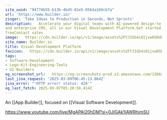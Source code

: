 ```yaml
---
site_uuid: "94774b55-b13b-4bd5-81e5-856da169cb7a"
url: 'https://www.builder.io/'
zinger: 'Take Ideas to Production in Seconds, Not Sprints'
description:   Accelerate your digital teams with AI-powered design-to-code, visual editing,
and enterprise CMS, all in our Visual Development Platform.Get started
freeContact sales
image:   https://cdn.builder.io/api/v1/image/assets%2FYJIGb4i01jvw0SRdL5Bt%2Fd0d4f1f35cf54b5f8b957c50216cb314?width=1200
site_name: Builder.io
title: Visual Development Platform
favicon:   https://cdn.builder.io/api/v1/image/assets%2FYJIGb4i01jvw0SRdL5Bt%2F470aa2bd45fb4ff5b77c91a394a957e6?width=240
tags:
- Software-Development
- Lego-Kit-Engineering-Tools
- UI-Builders
og_screenshot_url:   https://og-screenshots-prod.s3.amazonaws.com/1366x768/80/false/252a44f4df4635b7863f569526c8895840ed79649f6729676696d6e412816803.jpeg
last_jina_request: '2025-03-09T06:45:13.064Z'
jina_error: "'HTTP error! status: 429'"
og_last_fetch: 2025-03-07T05:20:56.414Z
---
```


An [[App Builder]], focused on [[Visual Software Development]].


https://www.youtube.com/live/MgAPAl20hDM?si=0JIGAk1lAWRhjmSU


